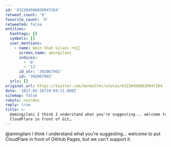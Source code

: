 ```yaml
---
id: '832304586039947264'
retweet_count: '0'
favorite_count: '0'
retweeted: false
entities:
  hashtags: []
  symbols: []
  user_mentions:
    - name: Amin Shah Gilani 🗝️👨‍💻
      screen_name: amingilani
      indices:
        - '0'
        - '11'
      id_str: '392067902'
      id: '392067902'
  urls: []
original_url: https://twitter.com/benbalter/status/832304586039947264
date: '2017-02-16T19:04:11.000Z'
sitemap: false
robots: noindex
reply: true
title: >-
  @amingilani I think I understand what you're suggesting... welcome to put
  CloudFlare in front of Git…
---
```


@amingilani I think I understand what you're suggesting... welcome to put CloudFlare in front of GitHub Pages, but we can't support it.